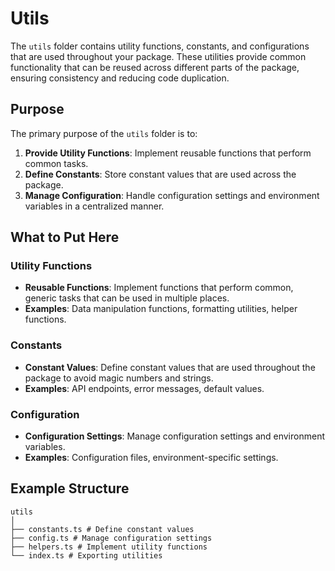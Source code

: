 # Utils

The `utils` folder contains utility functions, constants, and configurations that are used throughout your package. These utilities provide common functionality that can be reused across different parts of the package, ensuring consistency and reducing code duplication.

## Purpose

The primary purpose of the `utils` folder is to:

1. **Provide Utility Functions**: Implement reusable functions that perform common tasks.
2. **Define Constants**: Store constant values that are used across the package.
3. **Manage Configuration**: Handle configuration settings and environment variables in a centralized manner.

## What to Put Here

### Utility Functions

- **Reusable Functions**: Implement functions that perform common, generic tasks that can be used in multiple places.
- **Examples**: Data manipulation functions, formatting utilities, helper functions.

### Constants

- **Constant Values**: Define constant values that are used throughout the package to avoid magic numbers and strings.
- **Examples**: API endpoints, error messages, default values.

### Configuration

- **Configuration Settings**: Manage configuration settings and environment variables.
- **Examples**: Configuration files, environment-specific settings.

## Example Structure
```
utils
│
├── constants.ts # Define constant values
├── config.ts # Manage configuration settings
├── helpers.ts # Implement utility functions
└── index.ts # Exporting utilities
```